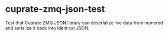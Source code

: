 # cuprate-zmq-json-test
Test that Cuprate ZMQ JSON library can deserialize live data from monerod and serialize it back into identical JSON.
